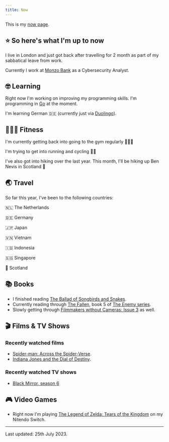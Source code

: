 ```yaml
---
title: Now
---
```


This is my [now page](https://nownownow.com/about).

## ⭐ So here's what I'm up to now

I live in London and just got back after travelling for 2 month as part of my sabbatical leave from work. 

Currently I work at [Monzo Bank](https://monzo.com/) as a Cybersecurity Analyst.

## 🤓 Learning

Right now I'm working on improving my programming skills. I'm programming in [Go](https://go.dev/) at the moment.

I'm learning German 🇩🇪 (currently just via [Duolingo](https://www.duolingo.com/)).

## 🤸🏽‍♂️ Fitness

I'm currently getting back into going to the gym regularly 🏋🏽‍♂️

I'm trying to get into running and cycling 🚴‍♀️

I've also got into hiking over the last year. This month, I'll be hiking up Ben Nevis in Scotland 🏴󠁧󠁢󠁳󠁣󠁴󠁿

## 🌏 Travel

So far this year, I've been to the following countries:

🇳🇱 The Netherlands

🇩🇪 Germany

🇯🇵 Japan

🇻🇳 Vietnam

🇮🇩 Indonesia

🇸🇬 Singapore

🏴󠁧󠁢󠁳󠁣󠁴󠁿 Scotland

## 📚 Books

* I finished reading [The Ballad of Songbirds and Snakes](https://www.hive.co.uk/Product/Suzanne-Collins/The-Ballad-of-Songbirds-and-Snakes-A-Hunger-Games-Novel/25646993).
* Currently reading through [The Fallen](https://www.hive.co.uk/Product/Charlie-Higson/The-Sacrifice-The-Enemy-Book-4/11732279), book 5 of [The Enemy series](https://www.hive.co.uk/Search/Search?Series=The%20Enemy).
* Slowly getting through [Filmmakers without Cameras: Issue 3](https://shop.peregrinecoast.press/products/filmmakers-without-cameras-the-trilogy) as well.

## 🎬 Films & TV Shows

### Recently watched films
* [Spider-man: Across the Spider-Verse](https://youtu.be/shW9i6k8cB0?t=5).
* [Indiana Jones and the Dial of Destiny](https://www.youtube.com/watch?v=eQfMbSe7F2g).

### Recently watched TV shows
* [Black Mirror, season 6](https://www.youtube.com/watch?v=5jY1ecibLYo)

## 🎮 Video Games

* Right now I'm playing [The Legend of Zelda: Tears of the Kingdom](https://www.nintendo.co.uk/Games/Nintendo-Switch-games/The-Legend-of-Zelda-Tears-of-the-Kingdom-1576884.html) on my Nitendo Switch.

---

Last updated: 25th July 2023. 